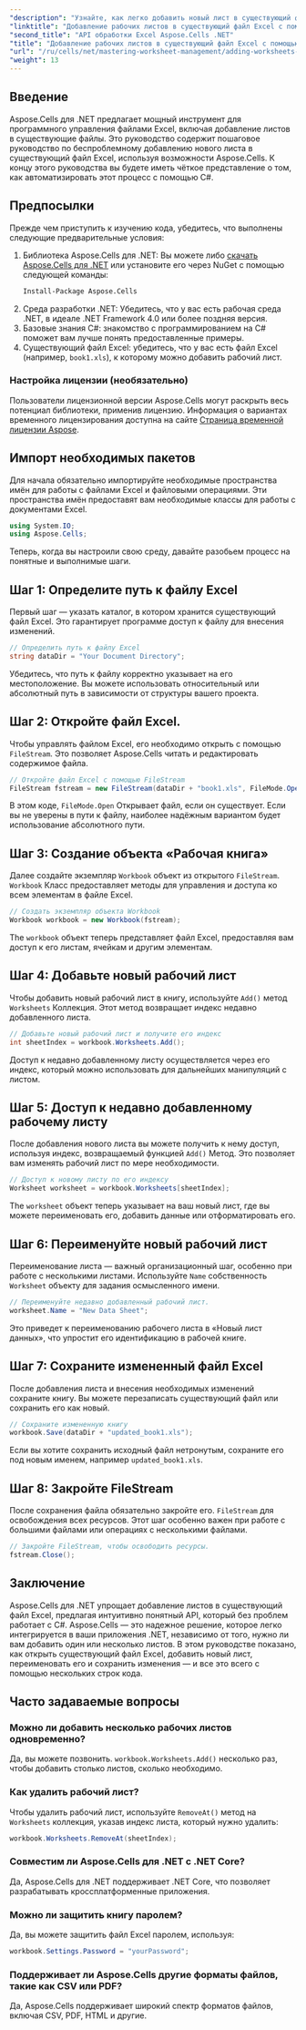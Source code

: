 ```yaml
---
"description": "Узнайте, как легко добавить новый лист в существующий файл Excel в .NET с помощью Aspose.Cells. Это пошаговое руководство охватывает все этапы&#58; от настройки среды до сохранения изменённого файла Excel."
"linktitle": "Добавление рабочих листов в существующий файл Excel с помощью Aspose.Cells"
"second_title": "API обработки Excel Aspose.Cells .NET"
"title": "Добавление рабочих листов в существующий файл Excel с помощью Aspose.Cells"
"url": "/ru/cells/net/mastering-worksheet-management/adding-worksheets-to-existing-excel-file/"
"weight": 13
---
```


## Введение

Aspose.Cells для .NET предлагает мощный инструмент для программного управления файлами Excel, включая добавление листов в существующие файлы. Это руководство содержит пошаговое руководство по беспроблемному добавлению нового листа в существующий файл Excel, используя возможности Aspose.Cells. К концу этого руководства вы будете иметь чёткое представление о том, как автоматизировать этот процесс с помощью C#.

## Предпосылки

Прежде чем приступить к изучению кода, убедитесь, что выполнены следующие предварительные условия:

1. Библиотека Aspose.Cells для .NET: Вы можете либо [скачать Aspose.Cells для .NET](https://releases.aspose.com/cells/net/) или установите его через NuGet с помощью следующей команды:
   ```bash
   Install-Package Aspose.Cells
   ```
2. Среда разработки .NET: Убедитесь, что у вас есть рабочая среда .NET, в идеале .NET Framework 4.0 или более поздняя версия.
3. Базовые знания C#: знакомство с программированием на C# поможет вам лучше понять предоставленные примеры.
4. Существующий файл Excel: убедитесь, что у вас есть файл Excel (например, `book1.xls`), к которому можно добавить рабочий лист.

### Настройка лицензии (необязательно)

Пользователи лицензионной версии Aspose.Cells могут раскрыть весь потенциал библиотеки, применив лицензию. Информация о вариантах временного лицензирования доступна на сайте [Страница временной лицензии Aspose](https://purchase.aspose.com/temporary-license/).

## Импорт необходимых пакетов

Для начала обязательно импортируйте необходимые пространства имён для работы с файлами Excel и файловыми операциями. Эти пространства имён предоставят вам необходимые классы для работы с документами Excel.

```csharp
using System.IO;
using Aspose.Cells;
```

Теперь, когда вы настроили свою среду, давайте разобьем процесс на понятные и выполнимые шаги.

## Шаг 1: Определите путь к файлу Excel

Первый шаг — указать каталог, в котором хранится существующий файл Excel. Это гарантирует программе доступ к файлу для внесения изменений.

```csharp
// Определить путь к файлу Excel
string dataDir = "Your Document Directory";
```

Убедитесь, что путь к файлу корректно указывает на его местоположение. Вы можете использовать относительный или абсолютный путь в зависимости от структуры вашего проекта.

## Шаг 2: Откройте файл Excel.

Чтобы управлять файлом Excel, его необходимо открыть с помощью `FileStream`. Это позволяет Aspose.Cells читать и редактировать содержимое файла.

```csharp
// Откройте файл Excel с помощью FileStream
FileStream fstream = new FileStream(dataDir + "book1.xls", FileMode.Open);
```

В этом коде, `FileMode.Open` Открывает файл, если он существует. Если вы не уверены в пути к файлу, наиболее надёжным вариантом будет использование абсолютного пути.

## Шаг 3: Создание объекта «Рабочая книга»

Далее создайте экземпляр `Workbook` объект из открытого `FileStream`. `Workbook` Класс предоставляет методы для управления и доступа ко всем элементам в файле Excel.

```csharp
// Создать экземпляр объекта Workbook
Workbook workbook = new Workbook(fstream);
```

The `workbook` объект теперь представляет файл Excel, предоставляя вам доступ к его листам, ячейкам и другим элементам.

## Шаг 4: Добавьте новый рабочий лист

Чтобы добавить новый рабочий лист в книгу, используйте `Add()` метод `Worksheets` Коллекция. Этот метод возвращает индекс недавно добавленного листа.

```csharp
// Добавьте новый рабочий лист и получите его индекс
int sheetIndex = workbook.Worksheets.Add();
```

Доступ к недавно добавленному листу осуществляется через его индекс, который можно использовать для дальнейших манипуляций с листом.

## Шаг 5: Доступ к недавно добавленному рабочему листу

После добавления нового листа вы можете получить к нему доступ, используя индекс, возвращаемый функцией `Add()` Метод. Это позволяет вам изменять рабочий лист по мере необходимости.

```csharp
// Доступ к новому листу по его индексу
Worksheet worksheet = workbook.Worksheets[sheetIndex];
```

The `worksheet` объект теперь указывает на ваш новый лист, где вы можете переименовать его, добавить данные или отформатировать его.

## Шаг 6: Переименуйте новый рабочий лист

Переименование листа — важный организационный шаг, особенно при работе с несколькими листами. Используйте `Name` собственность `Worksheet` объекту для задания осмысленного имени.

```csharp
// Переименуйте недавно добавленный рабочий лист.
worksheet.Name = "New Data Sheet";
```

Это приведет к переименованию рабочего листа в «Новый лист данных», что упростит его идентификацию в рабочей книге.

## Шаг 7: Сохраните измененный файл Excel

После добавления листа и внесения необходимых изменений сохраните книгу. Вы можете перезаписать существующий файл или сохранить его как новый.

```csharp
// Сохраните измененную книгу
workbook.Save(dataDir + "updated_book1.xls");
```

Если вы хотите сохранить исходный файл нетронутым, сохраните его под новым именем, например `updated_book1.xls`.

## Шаг 8: Закройте FileStream

После сохранения файла обязательно закройте его. `FileStream` для освобождения всех ресурсов. Этот шаг особенно важен при работе с большими файлами или операциях с несколькими файлами.

```csharp
// Закройте FileStream, чтобы освободить ресурсы.
fstream.Close();
```

## Заключение

Aspose.Cells для .NET упрощает добавление листов в существующий файл Excel, предлагая интуитивно понятный API, который без проблем работает с C#. Aspose.Cells — это надежное решение, которое легко интегрируется в ваши приложения .NET, независимо от того, нужно ли вам добавить один или несколько листов. В этом руководстве показано, как открыть существующий файл Excel, добавить новый лист, переименовать его и сохранить изменения — и все это всего с помощью нескольких строк кода.

## Часто задаваемые вопросы

### Можно ли добавить несколько рабочих листов одновременно?

Да, вы можете позвонить. `workbook.Worksheets.Add()` несколько раз, чтобы добавить столько листов, сколько необходимо.

### Как удалить рабочий лист?

Чтобы удалить рабочий лист, используйте `RemoveAt()` метод на `Worksheets` коллекция, указав индекс листа, который нужно удалить:
```csharp
workbook.Worksheets.RemoveAt(sheetIndex);
```

### Совместим ли Aspose.Cells для .NET с .NET Core?

Да, Aspose.Cells для .NET поддерживает .NET Core, что позволяет разрабатывать кроссплатформенные приложения.

### Можно ли защитить книгу паролем?

Да, вы можете защитить файл Excel паролем, используя:
```csharp
workbook.Settings.Password = "yourPassword";
```

### Поддерживает ли Aspose.Cells другие форматы файлов, такие как CSV или PDF?
Да, Aspose.Cells поддерживает широкий спектр форматов файлов, включая CSV, PDF, HTML и другие.